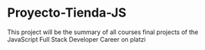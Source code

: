 # Proyecto-Tienda-JS
This project will be the summary of all courses  final  projects of the JavaScript Full Stack Developer Career on platzi

